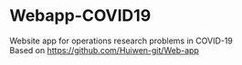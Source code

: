 # Webapp-COVID19
Website app for operations research problems in COVID-19  
Based on https://github.com/Huiwen-git/Web-app
